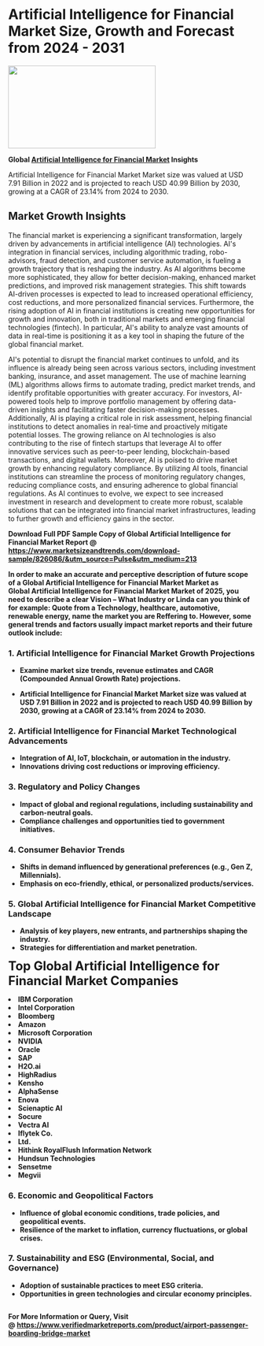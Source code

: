 <H1>Artificial Intelligence for Financial Market Size, Growth and Forecast from 2024 - 2031</H1><img class="aligncenter size-medium wp-image-584254" src="https://thirdeyenews.in/wp-content/uploads/2024/09/Global-Market-Research-300x168.jpeg" alt="" width="300" height="168" /><p><strong>Global&nbsp;<a href="https://www.marketsizeandtrends.com/download-sample/826086/&amp;utm_source=Pulse&amp;utm_medium=213">Artificial Intelligence for Financial Market</a> Insights</strong></p><p>Artificial Intelligence for Financial Market Market size was valued at USD 7.91 Billion in 2022 and is projected to reach USD 40.99 Billion by 2030, growing at a CAGR of 23.14% from 2024 to 2030.</p><p><h2>Market Growth Insights</h2> <p>The financial market is experiencing a significant transformation, largely driven by advancements in artificial intelligence (AI) technologies. AI's integration in financial services, including algorithmic trading, robo-advisors, fraud detection, and customer service automation, is fueling a growth trajectory that is reshaping the industry. As AI algorithms become more sophisticated, they allow for better decision-making, enhanced market predictions, and improved risk management strategies. This shift towards AI-driven processes is expected to lead to increased operational efficiency, cost reductions, and more personalized financial services. Furthermore, the rising adoption of AI in financial institutions is creating new opportunities for growth and innovation, both in traditional markets and emerging financial technologies (fintech). In particular, AI's ability to analyze vast amounts of data in real-time is positioning it as a key tool in shaping the future of the global financial market.</p> <p><strong></strong></p> <p>AI's potential to disrupt the financial market continues to unfold, and its influence is already being seen across various sectors, including investment banking, insurance, and asset management. The use of machine learning (ML) algorithms allows firms to automate trading, predict market trends, and identify profitable opportunities with greater accuracy. For investors, AI-powered tools help to improve portfolio management by offering data-driven insights and facilitating faster decision-making processes. Additionally, AI is playing a critical role in risk assessment, helping financial institutions to detect anomalies in real-time and proactively mitigate potential losses. The growing reliance on AI technologies is also contributing to the rise of fintech startups that leverage AI to offer innovative services such as peer-to-peer lending, blockchain-based transactions, and digital wallets. Moreover, AI is poised to drive market growth by enhancing regulatory compliance. By utilizing AI tools, financial institutions can streamline the process of monitoring regulatory changes, reducing compliance costs, and ensuring adherence to global financial regulations. As AI continues to evolve, we expect to see increased investment in research and development to create more robust, scalable solutions that can be integrated into financial market infrastructures, leading to further growth and efficiency gains in the sector.</p> <p><strong></p><p><span class=""><strong>Download Full PDF Sample Copy of Global Artificial Intelligence for Financial Market Report</strong> @ <a href="https://www.marketsizeandtrends.com/download-sample/826086/&amp;utm_source=Pulse&amp;utm_medium=213" target="_blank">https://www.marketsizeandtrends.com/download-sample/826086/&amp;utm_source=Pulse&amp;utm_medium=213</a></span></p><p>In order to make an accurate and perceptive description of future scope of a Global&nbsp;Artificial Intelligence for Financial Market Market as Global&nbsp;Artificial Intelligence for Financial Market Market of 2025, you need to describe a clear Vision &ndash; What Industry or Linda can you think of for example: Quote from a Technology, healthcare, automotive, renewable energy, name the market you are Reffering to. However, some general trends and factors usually impact market reports and their future outlook include:</p><h3>1.&nbsp;<strong>Artificial Intelligence for Financial Market Growth Projections</strong></h3><ul><li>Examine market size trends, revenue estimates and CAGR (Compounded Annual Growth Rate) projections.</li><li><p>Artificial Intelligence for Financial Market Market size was valued at USD 7.91 Billion in 2022 and is projected to reach USD 40.99 Billion by 2030, growing at a CAGR of 23.14% from 2024 to 2030.</p></li></ul><h3>2.&nbsp;<strong>Artificial Intelligence for Financial Market Technological Advancements</strong></h3><ul><li>Integration of AI, IoT, blockchain, or automation in the industry.</li><li>Innovations driving cost reductions or improving efficiency.</li></ul><h3>3.&nbsp;<strong>Regulatory and Policy Changes</strong></h3><ul><li>Impact of global and regional regulations, including sustainability and carbon-neutral goals.</li><li>Compliance challenges and opportunities tied to government initiatives.</li></ul><h3>4.&nbsp;<strong>Consumer Behavior Trends</strong></h3><ul><li>Shifts in demand influenced by generational preferences (e.g., Gen Z, Millennials).</li><li>Emphasis on eco-friendly, ethical, or personalized products/services.</li></ul><h3>5.&nbsp;<strong>Global Artificial Intelligence for Financial Market Competitive Landscape</strong></h3><ul><li>Analysis of key players, new entrants, and partnerships shaping the industry.</li><li>Strategies for differentiation and market penetration.</li></ul><p data-pm-slice="1 1 []"><span style="color: inherit; font-family: inherit; font-size: 25px;">Top Global Artificial Intelligence for Financial Market Companies</span></p><div class="" data-test-id=""><p><li>IBM Corporation</li><li> Intel Corporation</li><li> Bloomberg</li><li> Amazon</li><li> Microsoft Corporation</li><li> NVIDIA</li><li> Oracle</li><li> SAP</li><li> H2O.ai</li><li> HighRadius</li><li> Kensho</li><li> AlphaSense</li><li> Enova</li><li> Scienaptic AI</li><li> Socure</li><li> Vectra AI</li><li> Iflytek Co.</li><li> Ltd.</li><li> Hithink RoyalFlush Information Network</li><li> Hundsun Technologies</li><li> Sensetme</li><li> Megvii</li></p></div><h3>6.&nbsp;<strong>Economic and Geopolitical Factors</strong></h3><ul><li>Influence of global economic conditions, trade policies, and geopolitical events.</li><li>Resilience of the market to inflation, currency fluctuations, or global crises.</li></ul><h3>7.&nbsp;<strong>Sustainability and ESG (Environmental, Social, and Governance)</strong></h3><ul><li>Adoption of sustainable practices to meet ESG criteria.</li><li>Opportunities in green technologies and circular economy principles.</li></ul><h2><strong style="font-size: 14px;">For More Information or Query, Visit @&nbsp;</strong><a style="background-color: #ffffff; font-size: 14px;" href="https://www.marketsizeandtrends.com/report/artificial-intelligence-for-financial-market/" target="_blank">https://www.verifiedmarketreports.com/product/airport-passenger-boarding-bridge-market</a></h2>
